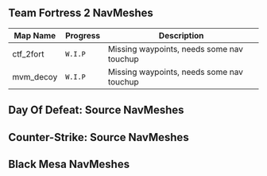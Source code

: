 ## Team Fortress 2 NavMeshes
| **Map Name**             | **Progress**     | **Description**                                                                |
|--------------------------|------------------|--------------------------------------------------------------------------------|
| ctf_2fort                | `W.I.P`          | Missing waypoints, needs some nav touchup                                      |
| mvm_decoy                | `W.I.P`          | Missing waypoints, needs some nav touchup                                      |

## Day Of Defeat: Source NavMeshes


## Counter-Strike: Source NavMeshes


## Black Mesa NavMeshes
